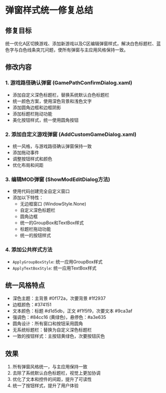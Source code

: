 # 弹窗样式统一修复总结

## 修复目标

统一优化A区切换游戏、添加新游戏以及C区编辑弹窗样式，解决白色标题栏、蓝色字与白色线条突兀问题，使所有弹窗与主应用风格保持一致。

## 修改内容

### 1. 游戏路径确认弹窗 (GamePathConfirmDialog.xaml)

- 添加自定义深色标题栏，替换系统默认白色标题栏
- 统一颜色方案，使用深色背景和浅色文字
- 添加圆角边框和边框阴影
- 添加标题栏拖动功能
- 美化按钮样式，统一使用圆角按钮

### 2. 添加自定义游戏弹窗 (AddCustomGameDialog.xaml)

- 统一风格，与游戏路径确认弹窗保持一致
- 添加拖动事件
- 调整按钮样式和颜色
- 优化布局和间距

### 3. 编辑MOD弹窗 (ShowModEditDialog方法)

- 使用代码创建完全自定义窗口
- 添加以下特性：
  - 无边框窗口 (WindowStyle.None)
  - 自定义深色标题栏
  - 圆角边框
  - 统一的GroupBox和TextBox样式
  - 标题栏拖动功能
  - 统一的按钮样式

### 4. 添加公共样式方法

- `ApplyGroupBoxStyle`: 统一应用GroupBox样式
- `ApplyTextBoxStyle`: 统一应用TextBox样式

## 统一风格特点

- 深色主题：主背景 #0f172a，次要背景 #1f2937
- 边框颜色：#374151
- 文本颜色：标题 #d1d5db，正文 #f1f5f9，次要文本 #9ca3af
- 强调色：#84cc16 (黄绿色)，悬停色：#a3e635
- 圆角设计：所有窗口和按钮采用圆角
- 无系统标题栏：替换为自定义深色标题栏
- 一致的按钮样式：主按钮黄绿色，次要按钮灰色

## 效果

1. 所有弹窗风格统一，与主应用保持一致
2. 去除了系统默认白色标题栏，视觉上更加协调
3. 优化了文本和控件的间距，提升了可读性
4. 统一了按钮样式，提升了用户体验 